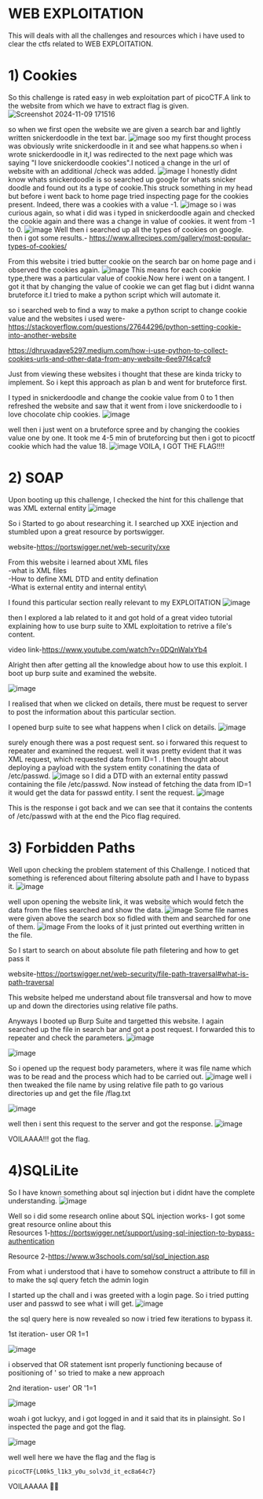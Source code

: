
# WEB EXPLOITATION

This will deals with all the challenges and resources which i have used to clear the ctfs related to WEB EXPLOITATION.
# 1) Cookies
So this challenge is rated easy in web exploitation part of picoCTF.A link to the website from which we have to extract flag is given.
![Screenshot 2024-11-09 171516](https://github.com/user-attachments/assets/e11b65ad-55d8-4e89-ae19-66308115f959)

so when we first open the website we are given a search bar and lightly written snickerdoodle in the text bar.
![image](https://github.com/user-attachments/assets/983d9f9b-d5fa-441e-96f9-387e95677bb5)
soo my first thought process was obviously write snickerdoodle in it and see what happens.so when i wrote snickerdoodle in it,I was redirected to the next page which was saying "I love snickerdoodle cookies".I noticed a change in the url of website with an additional /check was added.
![image](https://github.com/user-attachments/assets/aa278dd9-5e32-4831-9808-7f7a76167473)
I honestly didnt know whats snickerdoodle is so searched up google for whats snicker doodle and found out its a type of cookie.This struck something in my head but before i went back to home page tried inspecting page for the cookies present.
Indeed, there was a cookies with a value -1.
![image](https://github.com/user-attachments/assets/d4c540ee-0a09-4a4d-a03d-b37a227786f5)
so i was curious again, so what i did was i typed in snickerdoodle again and checked the cookie again and there was a change in value of cookies. it went from -1 to 0.
![image](https://github.com/user-attachments/assets/3fd6fe21-a7e1-44a2-88ad-2c7a973333a7)
Well then i searched up all the types of cookies on google. then i got some results.-
https://www.allrecipes.com/gallery/most-popular-types-of-cookies/

From this website i tried butter cookie on the search bar on home page and i observed the cookies again.
![image](https://github.com/user-attachments/assets/6a9d5a16-beb2-4b67-8417-1759933022ba)
This means for each cookie type,there was a particular value of cookie.Now here i went on a tangent. I got it that by changing the value of cookie we can get flag but i didnt wanna bruteforce it.I tried to make a python script which will automate it.

so i searched web to find a way to make a python script to change cookie value and the websites i used were-
https://stackoverflow.com/questions/27644296/python-setting-cookie-into-another-website

https://dhruvadave5297.medium.com/how-i-use-python-to-collect-cookies-urls-and-other-data-from-any-website-6ee97f4cafc9

Just from viewing these websites i thought that these are kinda tricky to implement. So i kept this approach as plan b and went for bruteforce first.

I typed in snickerdoodle and change the cookie value from 0 to 1 then refreshed the website and saw that it went from i love snickerdoodle to i love chocolate chip cookies.
![image](https://github.com/user-attachments/assets/7ae186ce-7759-45b0-bd5d-d8872b85300e)

well then i just went on a bruteforce spree and by changing the cookies value one by one. It took me 4-5 min of bruteforcing but then i got to picoctf cookie which had the value 18.
![image](https://github.com/user-attachments/assets/775cfd95-97da-4b92-9997-8a91a6d3f151)
VOILA, I GOT THE FLAG!!!!

# 2) SOAP

Upon booting up this challenge, I checked the hint for this challenge that was XML external entity 
![image](https://github.com/user-attachments/assets/c1c016c8-21bf-418d-bffd-6214d3f10e5b)

So i Started to go about researching it. I searched up XXE injection and stumbled upon a great resource by portswigger.

website-https://portswigger.net/web-security/xxe

From this website i learned about XML files \
-what is XML files\
-How to define XML DTD and entity defination\
-What is external entity and internal entity\

I found this particular section really relevant to my EXPLOITATION
![image](https://github.com/user-attachments/assets/70dee5d4-5e01-4830-bd37-2e1b7e07ffd1)

then I explored a lab related to it and got hold of a great video tutorial explaining how to use burp suite to XML exploitation to retrive a file's content.

video link-https://www.youtube.com/watch?v=0DQnWalxYb4

Alright then after getting all the knowledge about how to use this exploit. I boot up burp suite and examined the website.

![image](https://github.com/user-attachments/assets/5c398717-2672-48ff-89b7-13f24bd86f92)

I realised that when we clicked on details, there must be request to server to post the information about this particular section. 

I opened burp suite to see what happens when I click on details.
![image](https://github.com/user-attachments/assets/24868add-ea79-4ed5-ba77-75cd50c6e91b)

surely enough there was a post request sent. so i forwared this request to repeater and examined the request. well it was pretty evident that it was XML request, which requested data from ID=1 .
I then thought about deploying a payload with the system entity conatining the data of /etc/passwd.
![image](https://github.com/user-attachments/assets/633d9ff8-8180-4941-8831-f6de7ccae43c)
so I did a DTD with an external entity passwd containing the file /etc/passwd. Now instead of fetching the data from ID=1 it would get the data for passwd entity. I sent the request.
![image](https://github.com/user-attachments/assets/e0dc68c1-4427-4d3f-a2f6-e83b389c5d1a)

This is the response i got back and we can see that it contains the contents of /etc/passwd with at the end the Pico flag required.

# 3) Forbidden Paths

Well upon checking the problem statement of this Challenge. I noticed that something is referenced about filtering absolute path and I have to bypass it.
![image](https://github.com/user-attachments/assets/42287eab-fc3d-4581-9628-fdb360783988)

well upon opening the website link, it was website which would fetch the data from the files searched and show the data.
![image](https://github.com/user-attachments/assets/fdbd8c88-57b9-494e-8575-1069e684bf3a)
 Some file names were given above the search box so fidled with them and searched for one of them.
 ![image](https://github.com/user-attachments/assets/f475c219-03e4-416a-ad6d-b917c7cc36b2)
From the looks of it just printed out everthing written in the file.

So I start to search on about absolute file path filetering and how to get pass it

website-https://portswigger.net/web-security/file-path-traversal#what-is-path-traversal

This website helped me understand about file transversal and how to move up and down the directories using relative file paths.

Anyways I booted up Burp Suite and targetted this website.
I again searched up the file in search bar and got a post request.
I forwarded this to repeater and check the parameters.
![image](https://github.com/user-attachments/assets/9ed46262-7300-4b3a-80ba-2ce7d8f91ec8)

![image](https://github.com/user-attachments/assets/3b956acb-dc06-41fa-b4f9-4766bd828fb1)

So i opened up the request body parameters, where it was file name which was to be read and the process which had to be carried out.
![image](https://github.com/user-attachments/assets/5230eb6f-b6b8-46d3-a79b-823547d0c592)
 well i then tweaked the file name by using relative file path to go various directories up and get the file /flag.txt

![image](https://github.com/user-attachments/assets/b33641e3-c5d5-4539-ac73-0f114440abd8)

well then i sent this request to the server and got the response.
![image](https://github.com/user-attachments/assets/0522fc2d-c23d-4db6-a7fe-0efa6b039bef)

VOILAAAA!!! got the flag.

# 4)SQLiLite

So I have known something about sql injection but i didnt have the complete understanding.
![image](https://github.com/user-attachments/assets/d6670b5f-57cd-4d04-9eef-bb1fc8af6df3)

Well so i did some research online about SQL injection works- 
I got some great resource online about this\
Resources 1-https://portswigger.net/support/using-sql-injection-to-bypass-authentication

Resource 2-https://www.w3schools.com/sql/sql_injection.asp

From what i understood that i have to somehow construct a attribute to fill in to make the sql query fetch the admin login 

I started up the chall and i was greeted with a login page. So i tried putting user and passwd to see what i will get.
![image](https://github.com/user-attachments/assets/440962f4-3c3c-44ba-b6a3-91ea3bf78d34)

the sql query here is now revealed so now i tried few iterations to bypass it.

1st iteration- user OR 1=1 

![image](https://github.com/user-attachments/assets/2f81018e-de6b-4a2e-993a-d860044fbef7)

i observed that OR statement isnt properly functioning because of positioning of ' so tried to make a new approach

2nd iteration- user' OR '1=1


![image](https://github.com/user-attachments/assets/eefe9ccb-e5b2-4508-b750-3a7a5bd86a33)

woah i got luckyy, and i got logged in and it said that its in plainsight. So I inspected the page and got the flag.

![image](https://github.com/user-attachments/assets/30d2d1d9-a7c7-4338-acf2-a4834d291be3)

well well here we have the flag and the flag is 

```
picoCTF{L00k5_l1k3_y0u_solv3d_it_ec8a64c7}

```
VOILAAAAA 🥳🥳




